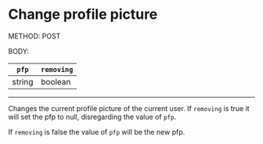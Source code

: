 # Change profile picture 

METHOD: POST

BODY:

| `pfp` | `removing` |
| - | - |
| string | boolean |

___

Changes the current profile picture of the current user. If `removing` is true it will set the pfp to null, disregarding the value of `pfp`.

If `removing` is false the value of `pfp` will be the new pfp.